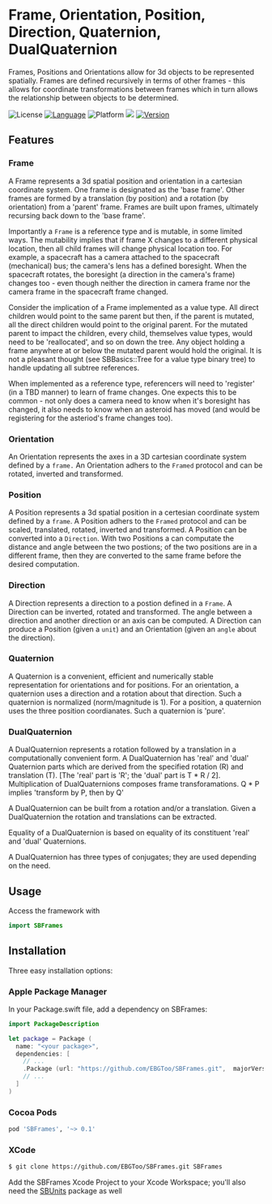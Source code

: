 # Frame, Orientation, Position, Direction, Quaternion, DualQuaternion

Frames, Positions and Orientations allow for 3d objects to be represented spatially.  Frames are
defined recursively in terms of other frames - this allows for coordinate transformations between
frames which in turn allows the relationship between objects to be determined. 

![License](https://img.shields.io/cocoapods/l/SBFrames.svg)
[![Language](https://img.shields.io/badge/lang-Swift-orange.svg?style=flat)](https://developer.apple.com/swift/)
![Platform](https://img.shields.io/cocoapods/p/SBFrames.svg)
![](https://img.shields.io/badge/Package%20Maker-compatible-orange.svg)
[![Version](https://img.shields.io/cocoapods/v/SBFrames.svg)](http://cocoapods.org)

## Features

### Frame

A Frame represents a 3d spatial position and orientation in a cartesian coordinate system.  One
frame is designated as the 'base frame'.  Other frames are formed by a translation (by position)
and a rotation (by orientation) from a 'parent' frame.  Frames are built upon frames, ultimately
recursing back down to the 'base frame'.  

Importantly a `Frame` is a reference type and is mutable, in some limited ways.  The
mutability implies that if frame X changes to a different physical location, then all child
frames will change physical location too.  For example, a spacecraft has a camera attached to 
the spacecraft (mechanical) bus; the camera's lens has a defined boresight.  When the 
spacecraft rotates, the boresight (a direction in the camera's frame) changes too - even
though neither the direction in camera frame nor the camera frame in the spacecraft frame
changed.

Consider the implication of a Frame implemented as a value type.  All direct children would 
point to the same parent but then, if the parent is mutated, all the direct children would
point to the original parent.  For the mutated parent to impact the children, every child,
themselves value types, would need to be 'reallocated', and so on down the tree.  Any object
holding a frame anywhere at or below the mutated parent would hold the original.  It is not
a pleasant thought (see SBBasics::Tree for a value type binary tree) to handle updating all 
subtree references.

When implemented as a reference type, referencers will need to 'register' (in a TBD manner) to
learn of frame changes.  One expects this to be common - not only does a camera need to know
when it's boresight has changed, it also needs to know when an asteroid has moved (and would be
registering for the asteriod's frame changes too).

### Orientation

An Orientation represents the axes in a 3D cartesian coordinate system defined by a `frame.`  An
Orientation adhers to the `Framed` protocol and can be rotated, inverted and transformed.

### Position

A Position represents a 3d spatial position in a certesian coordinate system defined by a
`frame`.  A Position adhers to the `Framed` protocol and can be scaled, translated, rotated, 
inverted and transformed.  A Position can be converted into a `Direction`.  With two Positions
a can computate the distance and angle between the two postions; of the two positions are in
a different frame, then they are converted to the same frame before the desired computation.

### Direction

A Direction represents a direction to a postion defined in a `Frame`.  A Direction can be
inverted, rotated and transformed.  The angle between a direction and another direction or an
axis can be computed.  A Direction can produce a Position (given a `unit`) and an Orientation
(given an `angle` about the direction).

### Quaternion

A Quaternion is a convenient, efficient and numerically stable representation for orientations
and for positions.  For an orientation, a quaternion uses a direction and a rotation about that
direction.  Such a quaternion is normalized (norm/magnitude is 1).  For a position, a quaternion
uses the three position coordianates.  Such a quaternion is 'pure'.

### DualQuaternion

A DualQuaternion represents a rotation followed by a translation in a computationally
convenient form.  A DualQuaternion has 'real' and 'dual' Quaternion parts which are derived 
from the specified rotation (R) and translation (T).  [The 'real' part is 'R'; the 'dual' part
is T * R / 2].  Multiplication of DualQuaternions composes frame transforamations. Q * P
implies 'transform by P, then by Q'

A DualQuaternion can be built from a rotation and/or a translation.  Given a DualQuaternion
the rotation and translations can be extracted.

Equality of a DualQuaternion is based on equality of its constituent 'real' and 'dual'
Quaternions.

A DualQuaternion has three types of conjugates; they are used depending on the need.

## Usage

Access the framework with

```swift
import SBFrames
```

## Installation

Three easy installation options:

### Apple Package Manager

In your Package.swift file, add a dependency on SBFrames:

```swift
import PackageDescription

let package = Package (
  name: "<your package>",
  dependencies: [
    // ...
    .Package (url: "https://github.com/EBGToo/SBFrames.git",  majorVersion: 0),
    // ...
  ]
)
```

### Cocoa Pods

```ruby
pod 'SBFrames', '~> 0.1'
```

### XCode

```bash
$ git clone https://github.com/EBGToo/SBFrames.git SBFrames
```

Add the SBFrames Xcode Project to your Xcode Workspace; you'll also need the [SBUnits](https://github.com/EBGToo/SBUnits) package
as well
